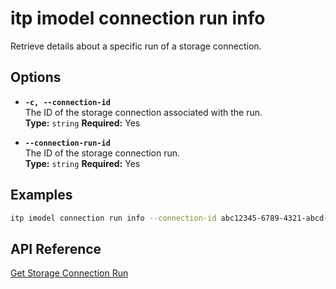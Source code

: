 # itp imodel connection run info

Retrieve details about a specific run of a storage connection.

## Options

- **`-c, --connection-id`**  
  The ID of the storage connection associated with the run.  
  **Type:** `string` **Required:** Yes

- **`--connection-run-id`**  
  The ID of the storage connection run.  
  **Type:** `string` **Required:** Yes

## Examples

```bash
itp imodel connection run info --connection-id abc12345-6789-4321-abcd-9876543210ef --connection-run-id run98765-4321-abcd-1234-567890abcdef
```

## API Reference

[Get Storage Connection Run](https://developer.bentley.com/apis/synchronization/operations/get-storage-connection-run/)
